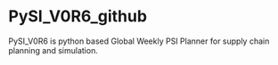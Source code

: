 # PySI_V0R6_github
PySI_V0R6 is python based Global Weekly PSI Planner for supply chain planning and simulation.
